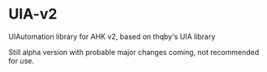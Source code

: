 # UIA-v2
UIAutomation library for AHK v2, based on thqby's UIA library

Still alpha version with probable major changes coming, not recommended for use.
